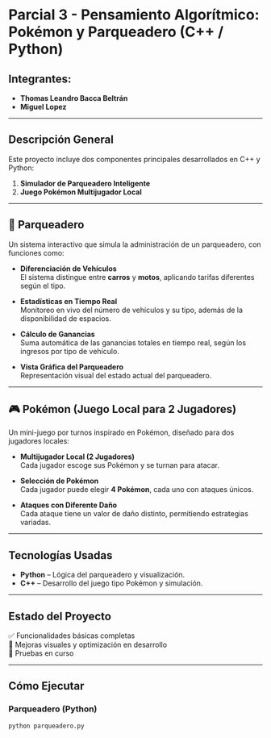 # Parcial 3 - Pensamiento Algorítmico: Pokémon y Parqueadero (C++ / Python)

## Integrantes:
- **Thomas Leandro Bacca Beltrán**  
- **Miguel Lopez**

---

## Descripción General

Este proyecto incluye dos componentes principales desarrollados en C++ y Python:

1. **Simulador de Parqueadero Inteligente**
2. **Juego Pokémon Multijugador Local**

---

## 🚗 Parqueadero

Un sistema interactivo que simula la administración de un parqueadero, con funciones como:

- **Diferenciación de Vehículos**  
  El sistema distingue entre **carros** y **motos**, aplicando tarifas diferentes según el tipo.

- **Estadísticas en Tiempo Real**  
  Monitoreo en vivo del número de vehículos y su tipo, además de la disponibilidad de espacios.

- **Cálculo de Ganancias**  
  Suma automática de las ganancias totales en tiempo real, según los ingresos por tipo de vehículo.

- **Vista Gráfica del Parqueadero**  
  Representación visual del estado actual del parqueadero.

---

## 🎮 Pokémon (Juego Local para 2 Jugadores)

Un mini-juego por turnos inspirado en Pokémon, diseñado para dos jugadores locales:

- **Multijugador Local (2 Jugadores)**  
  Cada jugador escoge sus Pokémon y se turnan para atacar.

- **Selección de Pokémon**  
  Cada jugador puede elegir **4 Pokémon**, cada uno con ataques únicos.

- **Ataques con Diferente Daño**  
  Cada ataque tiene un valor de daño distinto, permitiendo estrategias variadas.

---

## Tecnologías Usadas

- **Python** – Lógica del parqueadero y visualización.
- **C++** – Desarrollo del juego tipo Pokémon y simulación.

---

## Estado del Proyecto

✅ Funcionalidades básicas completas  
🔄 Mejoras visuales y optimización en desarrollo  
🧪 Pruebas en curso

---

## Cómo Ejecutar

### Parqueadero (Python)
```bash
python parqueadero.py
